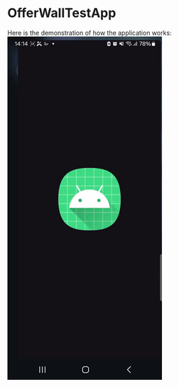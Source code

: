 # OfferWallTestApp

Here is the demonstration of how the application works: <br>
![Recording](/videos/Screen_Recording_20240620_141500_OfferWallTestApp.gif)
